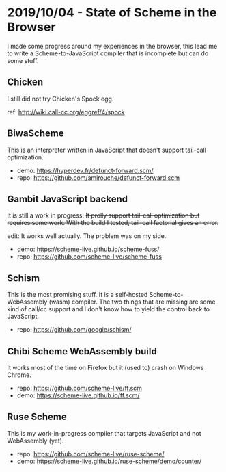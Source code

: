 # 2019/10/04 - State of Scheme in the Browser

I made some progress around my experiences in the browser, this lead
me to write a Scheme-to-JavaScript compiler that is incomplete but can
do some stuff.

## Chicken

I still did not try Chicken's Spock egg.

ref: http://wiki.call-cc.org/eggref/4/spock

## BiwaScheme

This is an interpreter written in JavaScript that doesn't support
tail-call optimization.

- demo: https://hyperdev.fr/defunct-forward.scm/
- repo: https://github.com/amirouche/defunct-forward.scm

## Gambit JavaScript backend

It is still a work in progress. ~~It prolly support tail-call
optimization but requires some work. With the build I tested,
tail-call factorial gives an error.~~

edit: It works well actually. The problem was on my side.

- demo: https://scheme-live.github.io/scheme-fuss/
- repo: https://github.com/scheme-live/scheme-fuss

## Schism

This is the most promising stuff. It is a self-hosted
Scheme-to-WebAssembly (wasm) compiler. The two things that are missing
are some kind of call/cc support and I don't know how to yield the
control back to JavaScript.

- repo: https://github.com/google/schism/

## Chibi Scheme WebAssembly build

It works most of the time on Firefox but it (used to) crash on Windows
Chrome.

- repo: https://github.com/scheme-live/ff.scm
- demo: https://scheme-live.github.io/ff.scm/

## Ruse Scheme

This is my work-in-progress compiler that targets JavaScript and not
WebAssembly (yet).

- repo: https://github.com/scheme-live/ruse-scheme/
- demo: https://scheme-live.github.io/ruse-scheme/demo/counter/
